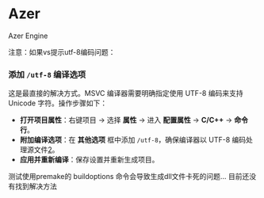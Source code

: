 # Azer
Azer Engine

注意：如果vs提示utf-8编码问题：

### **添加 `/utf-8` 编译选项**

这是最直接的解决方式。MSVC 编译器需要明确指定使用 UTF-8 编码来支持 Unicode 字符。操作步骤如下：

- **打开项目属性**：右键项目 → 选择 **属性** → 进入 **配置属性** → **C/C++** → **命令行**。
- **附加编译选项**：在 **其他选项** 框中添加 `/utf-8`，确保编译器以 UTF-8 编码处理源文件[2](https://blog.csdn.net/weixin_58796863/article/details/137962806)。
- **应用并重新编译**：保存设置并重新生成项目。

测试使用premake的 buildoptions 命令会导致生成dll文件卡死的问题... 目前还没有找到解决方法
